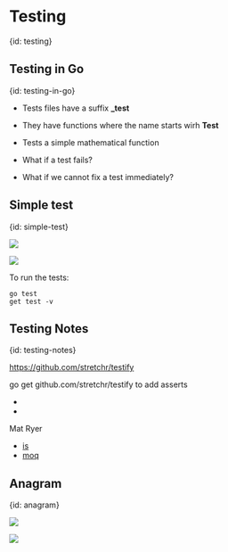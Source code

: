 # Testing
{id: testing}

## Testing in Go
{id: testing-in-go}

* Tests files have a suffix **_test**
* They have functions where the name starts wirh **Test**

* Tests a simple mathematical function
* What if a test fails?
* What if we cannot fix a test immediately?

## Simple test
{id: simple-test}

![](examples/simple_test/comp.go)

![](examples/simple_test/comp_test.go)

To run the tests:

```
go test
get test -v
```

## Testing Notes
{id: testing-notes}

https://github.com/stretchr/testify

go get github.com/stretchr/testify
to add asserts

* [](https://www.youtube.com/watch?v=ttKgBttwzrg)
* [](https://www.youtube.com/watch?v=_B_vCEiO4mA)


Mat Ryer
* [is](https://github.com/matryer/is)
* [moq](https://github.com/matryer/moq)

## Anagram
{id: anagram}

![](examples/anagram/anagram.go)

![](examples/anagram/anagram_test.go)
